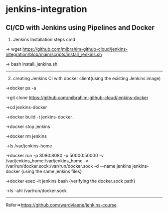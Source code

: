 # jenkins-integration


CI/CD with Jenkins using Pipelines and Docker
--------------------------------------------------

1) Jenkins Installation steps cmd

-> wget https://github.com/mibrahim-github-cloud/jenkins-integration/blob/main/scripts/install_jenkins.sh

-> bash install_jenkins.sh

--------------------------------------------------------------------------------
2) creating Jenkins CI with docker client(using the existing Jenkins image)

->docker ps -a

->git clone https://github.com/mibrahim-github-cloud/jenkins-docker

->cd jenkins-docker

->docker build -t jenkins-docker .

->docker stop jenkins

->docker rm jenkins

->ls /var/jenkins-home

->docker run -p 8080:8080 -p 50000:50000 -v /var/jenkins_home:/var/jenkins_home -v /var/run/docker.sock:/var/run/docker.sock -d --name jenkins jenkins-docker {using the same jenkins files}

->docker exec -it jenkins bash {verifying the docker.sock path}

->ls -ahl /var/run/docker.sock

--------------------------------------------------------------------------------
Refer=>https://github.com/wardviaene/jenkins-course

